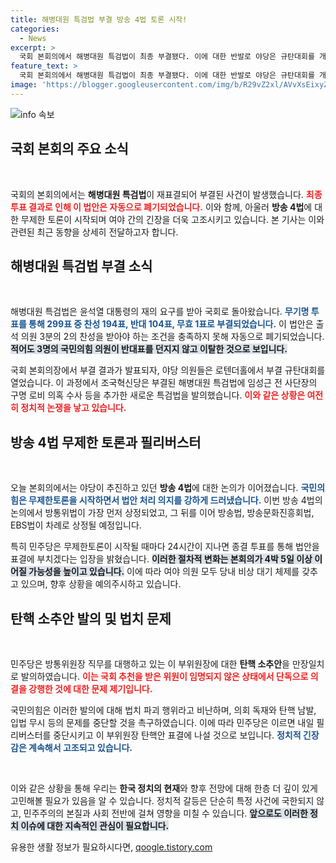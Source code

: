 ```yaml
---
title: 해병대원 특검법 부결 방송 4법 토론 시작!
categories:
  - News
excerpt: >
  국회 본회의에서 해병대원 특검법이 최종 부결됐다. 이에 대한 반발로 야당은 규탄대회를 개최했다. 한편, 국민의힘은 방송 4법에 대해 무제한토론을 이어가며 여야 간 갈등이 심화되고 있다. 이슈가 끊이지 않는 국회의 현장을 확인해보자! 
feature_text: >
  국회 본회의에서 해병대원 특검법이 최종 부결됐다. 이에 대한 반발로 야당은 규탄대회를 개최했다. 한편, 국민의힘은 방송 4법에 대해 무제한토론을 이어가며 여야 간 갈등이 심화되고 있다. 이슈가 끊이지 않는 국회의 현장을 확인해보자! 
image: 'https://blogger.googleusercontent.com/img/b/R29vZ2xl/AVvXsEixyZcFfHzMRdzZMjFBmAUKJYCLCGyLL1o632UiGVXcaFdKo_bkvkuCioo0uUKlGfBVcT3P84aROyZIXSBEx3Aw5nCQ3pTgDom1WDC4m8eifvWiAmWEEVb4x6G_l8C0QH225ldMjyaFvpxGEBGNO37VmDTDMHGhJPq73UglMfDca1-0aw/s1600/blogspot.png'
---
```


<p><img src="https://blogger.googleusercontent.com/img/b/R29vZ2xl/AVvXsEixyZcFfHzMRdzZMjFBmAUKJYCLCGyLL1o632UiGVXcaFdKo_bkvkuCioo0uUKlGfBVcT3P84aROyZIXSBEx3Aw5nCQ3pTgDom1WDC4m8eifvWiAmWEEVb4x6G_l8C0QH225ldMjyaFvpxGEBGNO37VmDTDMHGhJPq73UglMfDca1-0aw/s1600/blogspot.png" alt="info 속보" /></p>

<h2 data-ke-size="size26">국회 본회의 주요 소식</h2>

<p data-ke-size="size16">&nbsp;</p>

<p>국회의 본회의에서는 <strong>해병대원 특검법</strong>이 재표결되어 부결된 사건이 발생했습니다. <b><span style="color: #ee2323;">최종 투표 결과로 인해 이 법안은 자동으로 폐기되었습니다.</span></b> 이와 함께, 아울러 <strong>방송 4법</strong>에 대한 무제한 토론이 시작되며 여야 간의 긴장을 더욱 고조시키고 있습니다. 본 기사는 이와 관련된 최근 동향을 상세히 전달하고자 합니다.</p>

<h2 data-ke-size="size26">해병대원 특검법 부결 소식</h2>

<p data-ke-size="size16">&nbsp;</p>

<p>해병대원 특검법은 윤석열 대통령의 재의 요구를 받아 국회로 돌아왔습니다. <b><span style="color: #1a5490;">무기명 투표를 통해 299표 중 찬성 194표, 반대 104표, 무효 1표로 부결되었습니다.</span></b> 이 법안은 출석 의원 3분의 2의 찬성을 받아야 하는 조건을 충족하지 못해 자동으로 폐기되었습니다. <b><span style="background-color: #21538527;">적어도 3명의 국민의힘 의원이 반대표를 던지지 않고 이탈한 것으로 보입니다.</span></b> </p>

<p>국회 본회의장에서 부결 결과가 발표되자, 야당 의원들은 로텐더홀에서 부결 규탄대회를 열었습니다. 이 과정에서 조국혁신당은 부결된 해병대원 특검법에 임성근 전 사단장의 구명 로비 의혹 수사 등을 추가한 새로운 특검법을 발의했습니다. <b><span style="color: #ee2323;">이와 같은 상황은 여전히 정치적 논쟁을 낳고 있습니다.</span></b></p>

<h2 data-ke-size="size26">방송 4법 무제한 토론과 필리버스터</h2>

<p data-ke-size="size16">&nbsp;</p>

<p>오늘 본회의에서는 야당이 추진하고 있던 <strong>방송 4법</strong>에 대한 논의가 이어졌습니다. <b><span style="color: #1a5490;">국민의힘은 무제한토론을 시작하면서 법안 처리 의지를 강하게 드러냈습니다.</span></b> 이번 방송 4법의 논의에서 방통위법이 가장 먼저 상정되었고, 그 뒤를 이어 방송법, 방송문화진흥회법, EBS법이 차례로 상정될 예정입니다. </p>

<p>특히 민주당은 무제한토론이 시작될 때마다 24시간이 지나면 종결 투표를 통해 법안을 표결에 부치겠다는 입장을 밝혔습니다. <b><span style="background-color: #21538527;">이러한 절차적 변화는 본회의가 4박 5일 이상 이어질 가능성을 높이고 있습니다.</span></b> 이에 따라 여야 의원 모두 당내 비상 대기 체제를 갖추고 있으며, 향후 상황을 예의주시하고 있습니다.</p>

<h2 data-ke-size="size26">탄핵 소추안 발의 및 법치 문제</h2>

<p data-ke-size="size16">&nbsp;</p>

<p>민주당은 방통위원장 직무를 대행하고 있는 이 부위원장에 대한 <strong>탄핵 소추안</strong>을 만장일치로 발의하였습니다. <b><span style="color: #ee2323;">이는 국회 추천을 받은 위원이 임명되지 않은 상태에서 단독으로 의결을 강행한 것에 대한 문제 제기입니다.</span></b> </p>

<p>국민의힘은 이러한 발의에 대해 법치 파괴 행위라고 비난하며, 의회 독재와 탄핵 남발, 입법 무시 등의 문제를 중단할 것을 촉구하였습니다. 이에 따라 민주당은 이르면 내일 필리버스터를 중단시키고 이 부위원장 탄핵안 표결에 나설 것으로 보입니다. <b><span style="color: #1a5490;">정치적 긴장감은 계속해서 고조되고 있습니다.</span></b></p>

<p data-ke-size="size16">&nbsp;</p>

<p>이와 같은 상황을 통해 우리는 <strong>한국 정치의 현재</strong>와 향후 전망에 대해 한층 더 깊이 있게 고민해볼 필요가 있음을 알 수 있습니다. 정치적 갈등은 단순히 특정 사건에 국한되지 않고, 민주주의의 본질과 사회 전반에 걸쳐 영향을 미칠 수 있습니다. <b><span style="background-color: #21538527;">앞으로도 이러한 정치 이슈에 대한 지속적인 관심이 필요합니다.</span></b></p>
유용한 생활 정보가 필요하시다면, <a href="https://qoogle.tistory.com" rel="dofollow">qoogle.tistory.com</a>


